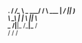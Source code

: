   __________________.______________
 /  _____/\______   \   \_   _____/
/   \  ___ |       _/   ||    __)  
\    \_\  \|    |   \   ||     \   
 \______  /|____|_  /___|\___  /   
        \/        \/         \/    
